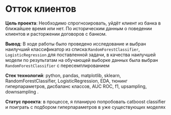 # Отток клиентов

**Цель проекта**: Необходимо спрогнозировать, уйдёт клиент из банка в ближайшее время или нет. По историческим данным о поведении клиентов и расторжении договоров с банком.

**Вывод**: В ходе работы было проведено исследование и выбран наилучший классификатор из списка:`RandomForestClassifier`,  `LogisticRegression`  для поставленной задачи, в качества наилучшей модели по результатам на обучающей выборке данных была выбран `RandomForestClassifier` с пересемплированием

**Стек технологий**: python, pandas, matplotlib, sklearn, RandomForestClassifier,  LogisticRegression, EDA, тюнинг гиперпараметров, дисбаланс классов, AUC ROC, f1, upsampling, downsampling .

**Статус проекта**: в процессе, я планирую попробовать catboost classifier и поиграть с подбором гиперпараметров в уже существующих моделях 
